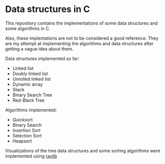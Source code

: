 # Data structures in C

This repository contains the implementations of some data structures and some algorithms in C.

Also, these implentations are not to be considered a good reference. They are my attempt at implementing
the algorithms and data structures after getting a vague idea about them.

Data structures implemented so far:

- Linked list
- Doubly linked list
- Unrolled linked list
- Dynamic array
- Stack
- Binary Search Tree
- Red-Black Tree

Algorithms implemented:

- Quicksort
- Binary Search
- Insertion Sort
- Selection Sort
- Heapsort

Visualizations of the tree data structures and some
sorting algorithms were implemented
using [raylib](https://raylib.com)
